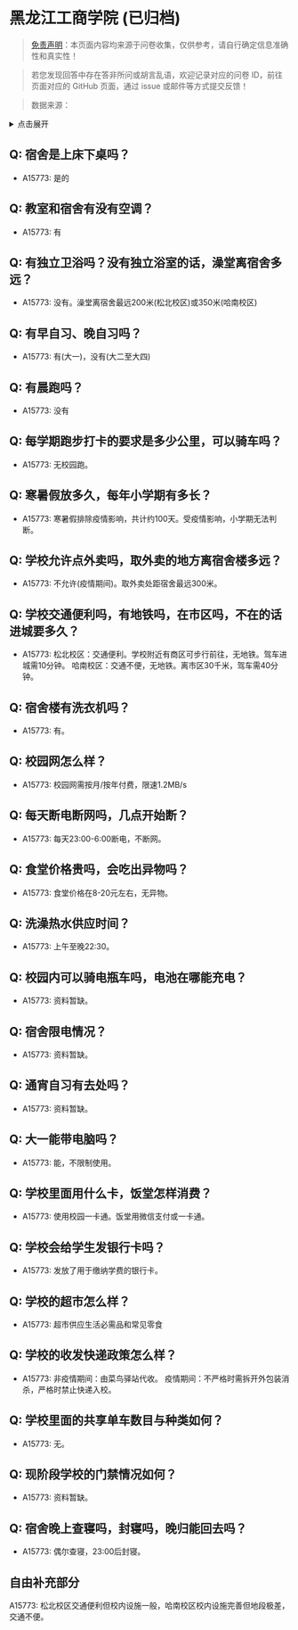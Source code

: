 # 黑龙江工商学院 (已归档)

> [免责声明](https://colleges.chat/#_3)：本页面内容均来源于问卷收集，仅供参考，请自行确定信息准确性和真实性！

> 若您发现回答中存在答非所问或胡言乱语，欢迎记录对应的问卷 ID，前往页面对应的 GitHub 页面，通过 issue 或邮件等方式提交反馈！

> 数据来源：

<details><summary>点击展开</summary>
<ul>
<li>A15773: charon2050@qq.com (2022 年 07 月)</li>
</ul>
</details>

## Q: 宿舍是上床下桌吗？

- A15773: 是的

## Q: 教室和宿舍有没有空调？

- A15773: 有

## Q: 有独立卫浴吗？没有独立浴室的话，澡堂离宿舍多远？

- A15773: 没有。澡堂离宿舍最远200米(松北校区)或350米(哈南校区)

## Q: 有早自习、晚自习吗？

- A15773: 有(大一)，没有(大二至大四)

## Q: 有晨跑吗？

- A15773: 没有

## Q: 每学期跑步打卡的要求是多少公里，可以骑车吗？

- A15773: 无校园跑。

## Q: 寒暑假放多久，每年小学期有多长？

- A15773: 寒暑假排除疫情影响，共计约100天。受疫情影响，小学期无法判断。

## Q: 学校允许点外卖吗，取外卖的地方离宿舍楼多远？

- A15773: 不允许(疫情期间)。取外卖处距宿舍最远300米。

## Q: 学校交通便利吗，有地铁吗，在市区吗，不在的话进城要多久？

- A15773: 松北校区：交通便利。学校附近有商区可步行前往，无地铁。驾车进城需10分钟。
哈南校区：交通不便，无地铁。离市区30千米，驾车需40分钟。

## Q: 宿舍楼有洗衣机吗？

- A15773: 有。

## Q: 校园网怎么样？

- A15773: 校园网需按月/按年付费，限速1.2MB/s

## Q: 每天断电断网吗，几点开始断？

- A15773: 每天23:00-6:00断电，不断网。

## Q: 食堂价格贵吗，会吃出异物吗？

- A15773: 食堂价格在8-20元左右，无异物。

## Q: 洗澡热水供应时间？

- A15773: 上午至晚22:30。

## Q: 校园内可以骑电瓶车吗，电池在哪能充电？

- A15773: 资料暂缺。

## Q: 宿舍限电情况？

- A15773: 资料暂缺。

## Q: 通宵自习有去处吗？

- A15773: 资料暂缺。

## Q: 大一能带电脑吗？

- A15773: 能，不限制使用。

## Q: 学校里面用什么卡，饭堂怎样消费？

- A15773: 使用校园一卡通。饭堂用微信支付或一卡通。

## Q: 学校会给学生发银行卡吗？

- A15773: 发放了用于缴纳学费的银行卡。

## Q: 学校的超市怎么样？

- A15773: 超市供应生活必需品和常见零食

## Q: 学校的收发快递政策怎么样？

- A15773: 非疫情期间：由菜鸟驿站代收。
疫情期间：不严格时需拆开外包装消杀，严格时禁止快递入校。

## Q: 学校里面的共享单车数目与种类如何？

- A15773: 无。

## Q: 现阶段学校的门禁情况如何？

- A15773: 资料暂缺。

## Q: 宿舍晚上查寝吗，封寝吗，晚归能回去吗？

- A15773: 偶尔查寝，23:00后封寝。

## 自由补充部分

A15773: 松北校区交通便利但校内设施一般，哈南校区校内设施完善但地段极差，交通不便。
